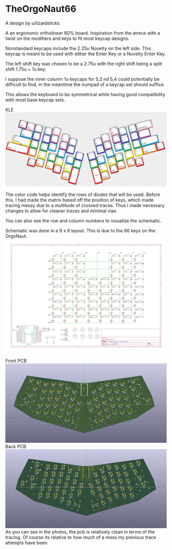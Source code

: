 # TheOrgoNaut66

A design by u/lizardsticks

A an ergonomic ortholinear 60% board. Inspiration from the atreus with a twist on the modifiers and keys to fit most keycap designs. <br /> 

Nonstandard keycaps include the 2.25u Novelty on the left side. This keycap is meant to be used with either the Enter Key or a Novelty Enter Key. 

The left shift key was chosen to be a 2.75u with the right shift being a split shift 1.75u + 1u key.

I suppose the inner column 1u keycaps for 5,3 nd 5,4 could potentially be difficult to find, in the meantime the numpad of a keycap set should suffice.

This allows the keyboard to be symmetrical while having good compatibility with most base keycap sets.

KLE
![alt text](https://github.com/noredlace/TheOrgoNaut/blob/master/pics/redrawn%20matrix%20v2.png?raw=true)

The color code helps identify the rows of diodes that will be used. Before this, I had made the matrix based off the position of keys, which made tracing messy due to a multitude of crossed traces. Thus I made necessary changes to allow for cleaner traces and minimal vias.

You can also see the row and column numbers to visualize the schematic.


Schematic was done in a 9 x 8 layout. This is due to the 66 keys on the OrgoNaut. <br />
![alt text](https://github.com/noredlace/TheOrgoNaut/blob/master/pics/orgonaut66%20schematic.png?raw=true)

Front PCB
![alt text](https://github.com/noredlace/TheOrgoNaut/blob/master/pics/orgonaut66%20front%20pcb%20v2.png?raw=true)
Back PCB
![alt text](https://github.com/noredlace/TheOrgoNaut/blob/master/pics/orgonaut66%20back%20pcb%20v2.png?raw=true)
As you can see in the photos, the pcb is relatively clean in terms of the tracing. Of course its relative to how much of a mess my previous trace attempts have been.